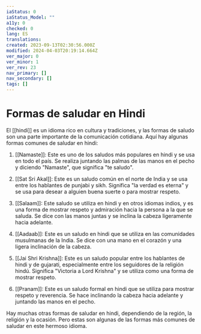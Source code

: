 ```yaml
---
iaStatus: 0
iaStatus_Model: ""
a11y: 0
checked: 0
lang: ES
translations: 
created: 2023-09-13T02:30:56.000Z
modified: 2024-04-03T20:19:14.664Z
ver_major: 0
ver_minor: 1
ver_rev: 23
nav_primary: []
nav_secondary: []
tags: []
---
```

# Formas de saludar en Hindi

El [[hindi]] es un idioma rico en cultura y tradiciones, y las formas de saludo son una parte importante de la comunicación cotidiana. Aquí hay algunas formas comunes de saludar en hindi:

1.  [[Namaste]]: Este es uno de los saludos más populares en hindi y se usa en todo el país. Se realiza juntando las palmas de las manos en el pecho y diciendo "Namaste", que significa "te saludo".
    
2.  [[Sat Sri Akal]]: Este es un saludo común en el norte de India y se usa entre los hablantes de punjabi y sikh. Significa "la verdad es eterna" y se usa para desear a alguien buena suerte o para mostrar respeto.
    
3.  [[Salaam]]: Este saludo se utiliza en hindi y en otros idiomas indios, y es una forma de mostrar respeto y admiración hacia la persona a la que se saluda. Se dice con las manos juntas y se inclina la cabeza ligeramente hacia adelante.
    
4.  [[Aadaab]]: Este es un saludo en hindi que se utiliza en las comunidades musulmanas de la India. Se dice con una mano en el corazón y una ligera inclinación de la cabeza.
    
5.  [[Jai Shri Krishna]]: Este es un saludo popular entre los hablantes de hindi y de gujarati, especialmente entre los seguidores de la religión hindú. Significa "Victoria a Lord Krishna" y se utiliza como una forma de mostrar respeto.
    
6.  [[Pranam]]: Este es un saludo formal en hindi que se utiliza para mostrar respeto y reverencia. Se hace inclinando la cabeza hacia adelante y juntando las manos en el pecho.
    

Hay muchas otras formas de saludar en hindi, dependiendo de la región, la religión y la ocasión. Pero estas son algunas de las formas más comunes de saludar en este hermoso idioma.